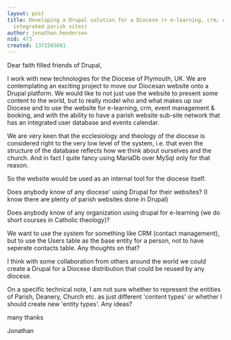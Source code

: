 ```yaml
---
layout: post
title: Developing a Drupal solution for a Diocese (+ e-learning, crm, event management,
  integrated parish sites)
author: jonathan.henderson
nid: 473
created: 1371565681
---
```

Dear faith filled friends of Drupal,

I work with new technologies for the Diocese of Plymouth, UK. We are contemplating an exciting project to move our Diocesan website onto a Drupal platform. We would like to not just use the website to present some content to the world, but to really model who and what makes up our Diocese and to use the website for e-learning, crm, event management & booking, and with the ability to have a parish website sub-site network that has an integrated user database and events calendar.

We are very keen that the ecclesiology and theology of the diocese is considered right to the very low level of the system, i.e. that even the structure of the database reflects how we think about ourselves and the church. And in fact I quite fancy using MariaDb over MySql only for that reason.

So the website would be used as an internal tool for the diocese itself.

Does anybody know of any diocese' using Drupal for their websites? (I know there are plenty of parish websites done in Drupal)

Does anybody know of any organization using drupal for e-learning (we do short courses in Catholic theology)?

We want to use the system for something like CRM (contact management), but to use the Users table as the base entity for a person, not to have seperate contacts table. Any thoughts on that?

I think with some collaboration from others around the world we could create a Drupal for a Diocese distribution that could be reused by any diocese.

On a specific technical note, I am not sure whether to represent the entities of Parish, Deanery, Church etc. as just different 'content types' or whether I should create new 'entity types'. Any ideas?

many thanks

Jonathan

